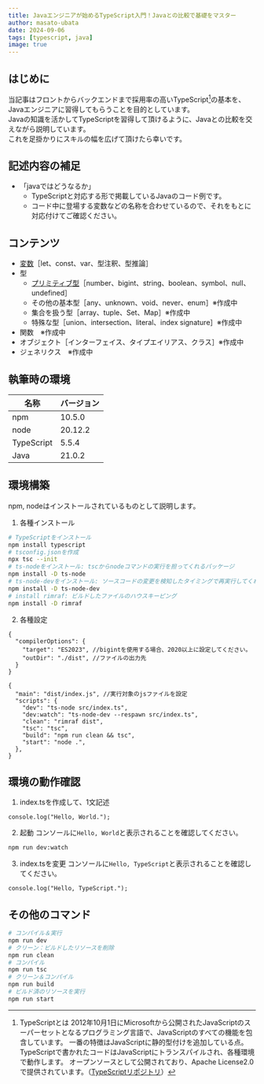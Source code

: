 ```yaml
---
title: Javaエンジニアが始めるTypeScript入門！Javaとの比較で基礎をマスター
author: masato-ubata
date: 2024-09-06
tags: [typescript, java]
image: true
---
```


## はじめに

当記事はフロントからバックエンドまで採用率の高いTypeScript[^1]の基本を、Javaエンジニアに習得してもらうことを目的としています。  
Javaの知識を活かしてTypeScriptを習得して頂けるように、Javaとの比較を交えながら説明しています。  
これを足掛かりにスキルの幅を広げて頂けたら幸いです。  

## 記述内容の補足

* 「javaではどうなるか」
  * TypeScriptと対応する形で掲載しているJavaのコード例です。
  * コード中に登場する変数などの名称を合わせているので、それをもとに対応付けてご確認ください。  

## コンテンツ

* [変数](/blogs/2024/09/06/introduction-to-typescript-for-java-engineer_variable)［let、const、var、型注釈、型推論］
* 型
  * [プリミティブ型](/blogs/2024/09/06/introduction-to-typescript-for-java-engineer_primitive-type)［number、bigint、string、boolean、symbol、null、undefined］
  * その他の基本型［any、unknown、void、never、enum］※作成中
  * 集合を扱う型［array、tuple、Set、Map］※作成中
  * 特殊な型［union、intersection、literal、index signature］※作成中
* 関数　※作成中
* オブジェクト［インターフェイス、タイプエイリアス、クラス］※作成中
* ジェネリクス　※作成中

## 執筆時の環境

|名称|バージョン|
|---|---|
|npm|10.5.0|
|node|20.12.2|
|TypeScript|5.5.4|
|Java|21.0.2|

## 環境構築

npm, nodeはインストールされているものとして説明します。

1. 各種インストール
  ```sh
  # TypeScriptをインストール
  npm install typescript
  # tsconfig.jsonを作成
  npx tsc --init
  # ts-nodeをインストール: tscからnodeコマンドの実行を担ってくれるパッケージ
  npm install -D ts-node
  # ts-node-devをインストール: ソースコードの変更を検知したタイミングで再実行してくれるパッケージ
  npm install -D ts-node-dev
  # install rimraf: ビルドしたファイルのハウスキーピング
  npm install -D rimraf
  ```
2. 各種設定

```json: tsconfig.json
{
  "compilerOptions": {
    "target": "ES2023", //bigintを使用する場合、2020以上に設定してください。
    "outDir": "./dist", //ファイルの出力先
  }
}
```

```json: package.json
{
  "main": "dist/index.js", //実行対象のjsファイルを設定
  "scripts": {
    "dev": "ts-node src/index.ts",
    "dev:watch": "ts-node-dev --respawn src/index.ts",
    "clean": "rimraf dist",
    "tsc": "tsc",
    "build": "npm run clean && tsc", 
    "start": "node .",
  },
}
```

## 環境の動作確認

1. index.tsを作成して、1文記述
  ```ts: index.ts
  console.log("Hello, World.");
  ```
2. 起動
  コンソールに`Hello, World`と表示されることを確認してください。
  ```sh
  npm run dev:watch
  ```
3. index.tsを変更
  コンソールに`Hello, TypeScript`と表示されることを確認してください。
  ```ts: index.ts
  console.log("Hello, TypeScript.");
  ```

## その他のコマンド

```sh
# コンパイル＆実行
npm run dev
# クリーン：ビルドしたリソースを削除
npm run clean
# コンパイル
npm run tsc
# クリーン＆コンパイル
npm run build
# ビルド済のリソースを実行
npm run start
```

[^1]: TypeScriptとは
2012年10月1日にMicrosoftから公開されたJavaScriptのスーパーセットとなるプログラミング言語で、JavaScriptのすべての機能を包含しています。
一番の特徴はJavaScriptに静的型付けを追加している点。
TypeScriptで書かれたコードはJavaScriptにトランスパイルされ、各種環境で動作します。
オープンソースとして公開されており、Apache License2.0で提供されています。（[TypeScriptリポジトリ](https://github.com/microsoft/TypeScript)）
